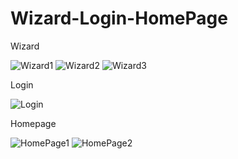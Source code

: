 # Wizard-Login-HomePage

Wizard


![Wizard1](https://raw.githubusercontent.com/PerroCrazy/Wizard-Login-HomePage/master/Wizard1.png)
![Wizard2](https://raw.githubusercontent.com/PerroCrazy/Wizard-Login-HomePage/master/Wizard2.png)
![Wizard3](https://raw.githubusercontent.com/PerroCrazy/Wizard-Login-HomePage/master/Wizard3.png)


Login

![Login](https://raw.githubusercontent.com/PerroCrazy/Wizard-Login-HomePage/master/Login.png)


Homepage

![HomePage1](https://raw.githubusercontent.com/PerroCrazy/Wizard-Login-HomePage/master/HomePage.png)
![HomePage2](https://raw.githubusercontent.com/PerroCrazy/Wizard-Login-HomePage/master/Slide.png)

